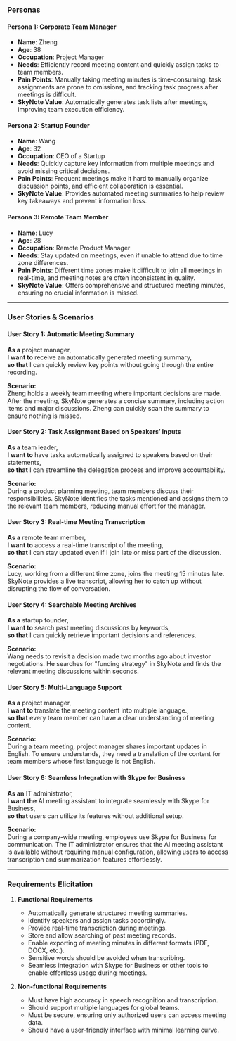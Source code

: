 ### **Personas**

#### **Persona 1: Corporate Team Manager**

- **Name**: Zheng
- **Age**: 38
- **Occupation**: Project Manager
- **Needs**: Efficiently record meeting content and quickly assign tasks to team members.
- **Pain Points**: Manually taking meeting minutes is time-consuming, task assignments are prone to omissions, and tracking task progress after meetings is difficult.
- **SkyNote Value**: Automatically generates task lists after meetings, improving team execution efficiency.

#### **Persona 2: Startup Founder**

- **Name**: Wang
- **Age**: 32
- **Occupation**: CEO of a Startup
- **Needs**: Quickly capture key information from multiple meetings and avoid missing critical decisions.
- **Pain Points**: Frequent meetings make it hard to manually organize discussion points, and efficient collaboration is essential.
- **SkyNote Value**: Provides automated meeting summaries to help review key takeaways and prevent information loss.

#### **Persona 3: Remote Team Member**

- **Name**: Lucy
- **Age**: 28
- **Occupation**: Remote Product Manager
- **Needs**: Stay updated on meetings, even if unable to attend due to time zone differences.
- **Pain Points**: Different time zones make it difficult to join all meetings in real-time, and meeting notes are often inconsistent in quality.
- **SkyNote Value**: Offers comprehensive and structured meeting minutes, ensuring no crucial information is missed.

---

### **User Stories & Scenarios**

#### **User Story 1: Automatic Meeting Summary**

**As a** project manager,  
**I want to** receive an automatically generated meeting summary,  
**so that** I can quickly review key points without going through the entire recording.

**Scenario:**  
Zheng holds a weekly team meeting where important decisions are made. After the meeting, SkyNote generates a concise summary, including action items and major discussions. Zheng can quickly scan the summary to ensure nothing is missed.

#### **User Story 2: Task Assignment Based on Speakers’ Inputs**

**As a** team leader,  
**I want to** have tasks automatically assigned to speakers based on their statements,  
**so that** I can streamline the delegation process and improve accountability.

**Scenario:**  
During a product planning meeting, team members discuss their responsibilities. SkyNote identifies the tasks mentioned and assigns them to the relevant team members, reducing manual effort for the manager.

#### **User Story 3: Real-time Meeting Transcription**

**As a** remote team member,  
**I want to** access a real-time transcript of the meeting,  
**so that** I can stay updated even if I join late or miss part of the discussion.

**Scenario:**  
Lucy, working from a different time zone, joins the meeting 15 minutes late. SkyNote provides a live transcript, allowing her to catch up without disrupting the flow of conversation.

#### **User Story 4: Searchable Meeting Archives**

**As a** startup founder,  
**I want to** search past meeting discussions by keywords,  
**so that** I can quickly retrieve important decisions and references.

**Scenario:**  
Wang needs to revisit a decision made two months ago about investor negotiations. He searches for "funding strategy" in SkyNote and finds the relevant meeting discussions within seconds.

#### **User Story 5: Multi-Language Support**

**As a** project manager,  
**I want to** translate the meeting content into multiple language.,  
**so that** every team member can have a clear understanding of meeting content.

**Scenario:**  
During a team meeting, project manager shares important updates in English. To ensure understands, they need a translation of the content for team members whose first language is not English.

#### **User Story 6: Seamless Integration with Skype for Business**

**As an** IT administrator,  
**I want the** AI meeting assistant to integrate seamlessly with Skype for Business,  
**so that** users can utilize its features without additional setup.

**Scenario:**  
During a company-wide meeting, employees use Skype for Business for communication. The IT administrator ensures that the AI meeting assistant is available without requiring manual configuration, allowing users to access transcription and summarization features effortlessly.

---

### **Requirements Elicitation**

1. **Functional Requirements**
   
   - Automatically generate structured meeting summaries.
   - Identify speakers and assign tasks accordingly.
   - Provide real-time transcription during meetings.
   - Store and allow searching of past meeting records.
   - Enable exporting of meeting minutes in different formats (PDF, DOCX, etc.).
   - Sensitive words should be avoided when transcribing.
   - Seamless integration with Skype for Business or other tools to enable effortless usage during meetings.

2. **Non-functional Requirements**
   
   - Must have high accuracy in speech recognition and transcription.
   - Should support multiple languages for global teams.
   - Must be secure, ensuring only authorized users can access meeting data.
   - Should have a user-friendly interface with minimal learning curve.
